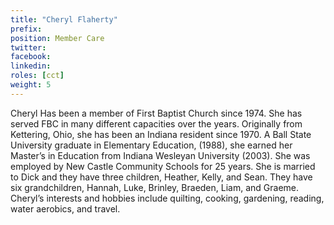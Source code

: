 ```yaml
---
title: "Cheryl Flaherty"
prefix: 
position: Member Care
twitter: 
facebook: 
linkedin: 
roles: [cct]
weight: 5
---
```


Cheryl Has been a member of First Baptist Church since 1974.  She has served FBC in many different capacities over the years. Originally from Kettering, Ohio,  she has been an Indiana resident since 1970.  A Ball State University graduate in Elementary Education, (1988), she earned her Master’s in Education from Indiana Wesleyan University (2003).  She was employed by New Castle Community Schools for 25 years.  She is married to Dick and they have three children, Heather, Kelly, and Sean.  They have six grandchildren,  Hannah, Luke, Brinley, Braeden, Liam, and Graeme.  Cheryl’s interests and hobbies include quilting, cooking, gardening, reading, water aerobics, and travel.